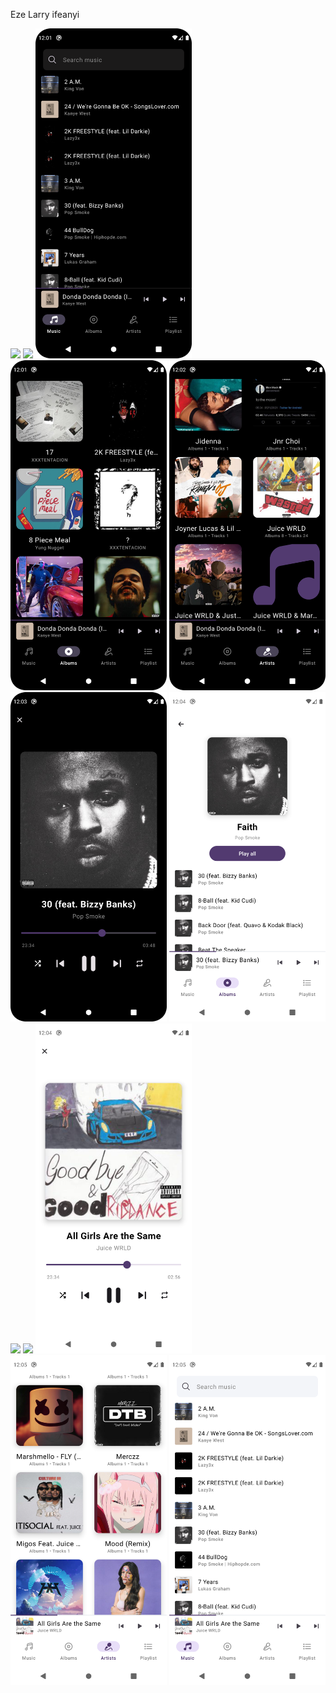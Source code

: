 Eze Larry ifeanyi
<p float="left">

<img src="/image/image5.gif" width="250" />
  <img src="/image/image.png" width="250" />
  <img src="/image/image1.png" width="250" /> 
  <img src="/image/image2.png" width="250" /> 
  <img src="/image/image3.png" width="250" /> 
  <img src="/image/image5.png" width="250" /> 
  <img src="/image/image6.png" width="250" /> 
  <img src="/image/image7.png" width="250" /> 
  <img src="/image/image8.png" width="250" /> 
  <img src="/image/image9.png" width="250" /> 
  <img src="/image/image10.png" width="250" /> 
  <img src="/image/image11.png" width="250" /> 
</p>